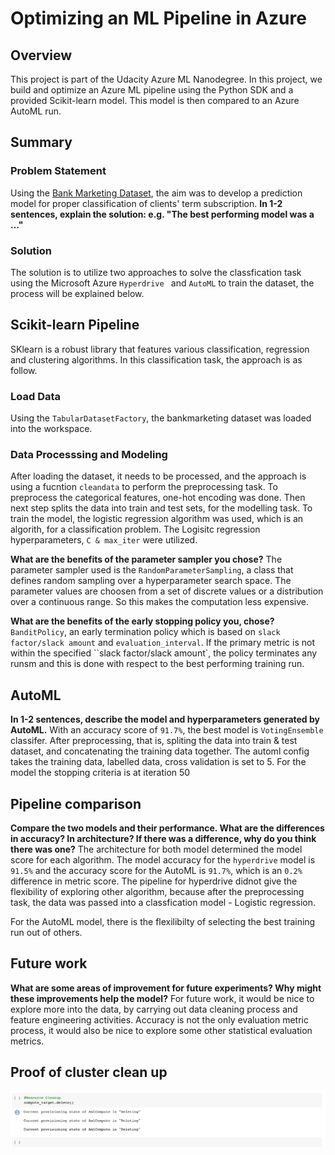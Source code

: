 # Optimizing an ML Pipeline in Azure

## Overview

This project is part of the Udacity Azure ML Nanodegree.
In this project, we build and optimize an Azure ML pipeline using the Python SDK and a provided Scikit-learn model.
This model is then compared to an Azure AutoML run.

## Summary

### Problem Statement

Using the [Bank Marketing Dataset](https://automlsamplenotebookdata.blob.core.windows.net/automl-sample-notebook-data/bankmarketing_train.csv), the aim was to develop a prediction model for proper classification of clients' term subscription.
**In 1-2 sentences, explain the solution: e.g. "The best performing model was a ..."**

### Solution

The solution is to utilize two approaches to solve the classfication task using the Microsoft Azure `Hyperdrive ` and `AutoML` to train the dataset, the process will be explained below.

## Scikit-learn Pipeline

SKlearn is a robust library that features various classification, regression and clustering algorithms. In this classification task, the approach is as follow.

### Load Data

Using the `TabularDatasetFactory`, the bankmarketing dataset was loaded into the workspace.

### Data Processsing and Modeling

After loading the dataset, it needs to be processed, and the approach is using a fucntion `cleandata` to perform the preprocessing task. To preprocess the categorical features, one-hot encoding was done. Then next step splits the data into train and test sets, for the modelling task. To train the model, the logistic regression algorithm was used, which is an algorith, for a classification problem.
The Logisitc regression hyperparameters, `C & max_iter` were utilized.

**What are the benefits of the parameter sampler you chose?**
The parameter sampler used is the `RandomParameterSampling`, a class that defines random sampling over a hyperparameter search space. The parameter values are choosen from a set of discrete values or a distribution over a continuous range. So this makes the computation less expensive.

**What are the benefits of the early stopping policy you, chose?**
`BanditPolicy`, an early termination policy which is based on `slack factor/slack amount` and `evaluation_interval`. If the primary metric is not within the specified ``slack factor/slack amount`, the policy terminates any runsm and this is done with respect to the best performing training run.

## AutoML

**In 1-2 sentences, describe the model and hyperparameters generated by AutoML.**
With an accuracy score of `91.7%`, the best model is `VotingEnsemble` classifer. After preprocessing, that is, spliting the data into train & test dataset, and concatenating the training data together. The automl config takes the training data, labelled data, cross validation is set to 5. For the model the stopping criteria is at iteration 50

## Pipeline comparison

**Compare the two models and their performance. What are the differences in accuracy? In architecture? If there was a difference, why do you think there was one?**
The architecture for both model determined the model score for each algorithm. The model accuracy for the `hyperdrive` model is `91.5%` and the accuracy score for the AutoML is `91.7%`, which is an `0.2%` difference in metric score. The pipeline for hyperdrive didnot give the flexibility of exploring other algorithm, because after the preprocessing task, the data was passed into a classfication model - Logistic regression.

For the AutoML model, there is the flexilibilty of selecting the best training run out of others.

## Future work

**What are some areas of improvement for future experiments? Why might these improvements help the model?**
For future work, it would be nice to explore more into the data, by carrying out data cleaning process and feature engineering activities. Accuracy is not the only evaluation metric process, it would also be nice to explore some other statistical evaluation metrics.

## Proof of cluster clean up

![cleanup](https://github.com/bleso-a/nd00333_AZMLND_Optimizing_a_Pipeline_in_Azure-Starter_Files/blob/master/cleanup.png)
